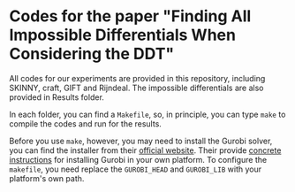 # Codes for the paper "Finding All Impossible Differentials When Considering the DDT"

All codes for our experiments are provided in this repository, including SKINNY, craft, GIFT and Rijndeal. 
The impossible differentials are also provided in Results folder.

In each folder, you can find a `Makefile`, so, in principle, you can type `make` to compile the codes and run for the results. 

Before you use `make`, however, you may need to install the Gurobi solver, you can find the installer from their [official website](https://www.gurobi.com). 
Their provide [concrete instructions](https://www.gurobi.com/documentation/quickstart.html) for installing Gurobi in your own platform. 
To configure the `makefile`, you need replace the `GUROBI_HEAD` and `GUROBI_LIB` with your platform's own path.  

